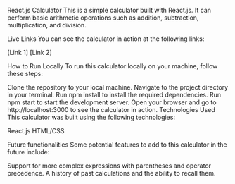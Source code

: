 React.js Calculator
This is a simple calculator built with React.js. It can perform basic arithmetic operations such as addition, subtraction, multiplication, and division.

Live Links
You can see the calculator in action at the following links:

[Link 1]
[Link 2]


How to Run Locally
To run this calculator locally on your machine, follow these steps:

Clone the repository to your local machine.
Navigate to the project directory in your terminal.
Run npm install to install the required dependencies.
Run npm start to start the development server.
Open your browser and go to http://localhost:3000 to see the calculator in action.
Technologies Used
This calculator was built using the following technologies:

React.js
HTML/CSS

Future functionalities
Some potential features to add to this calculator in the future include:

Support for more complex expressions with parentheses and operator precedence.
A history of past calculations and the ability to recall them.
